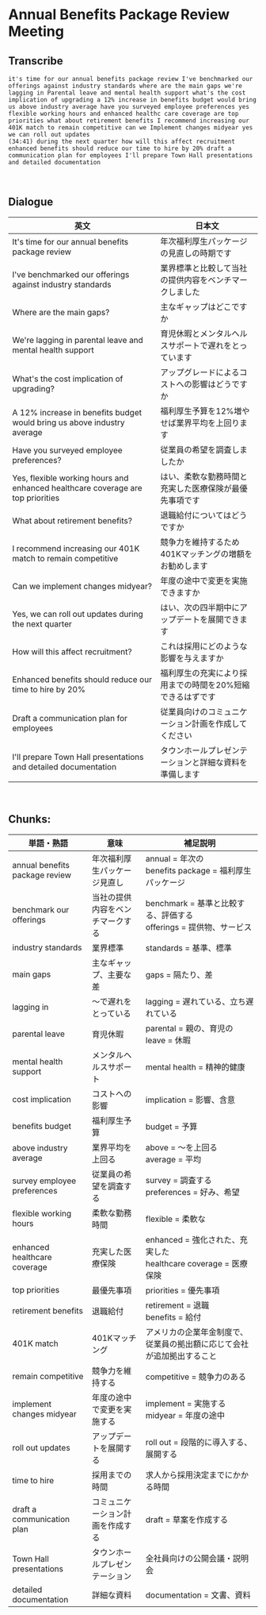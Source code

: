 # Annual Benefits Package Review Meeting

## Transcribe
```
it's time for our annual benefits package review I've benchmarked our offerings against industry standards where are the main gaps we're lagging in Parental leave and mental health support what's the cost implication of upgrading a 12% increase in benefits budget would bring us above industry average have you surveyed employee preferences yes flexible working hours and enhanced healthc care coverage are top priorities what about retirement benefits I recommend increasing our 401K match to remain competitive can we Implement changes midyear yes we can roll out updates
(34:41) during the next quarter how will this affect recruitment enhanced benefits should reduce our time to hire by 20% draft a communication plan for employees I'll prepare Town Hall presentations and detailed documentation
```

<br>

## Dialogue

| 英文 | 日本文 |
|------|--------|
| It's time for our annual benefits package review | 年次福利厚生パッケージの見直しの時期です |
| I've benchmarked our offerings against industry standards | 業界標準と比較して当社の提供内容をベンチマークしました |
| Where are the main gaps? | 主なギャップはどこですか |
| We're lagging in parental leave and mental health support | 育児休暇とメンタルヘルスサポートで遅れをとっています |
| What's the cost implication of upgrading? | アップグレードによるコストへの影響はどうですか |
| A 12% increase in benefits budget would bring us above industry average | 福利厚生予算を12%増やせば業界平均を上回ります |
| Have you surveyed employee preferences? | 従業員の希望を調査しましたか |
| Yes, flexible working hours and enhanced healthcare coverage are top priorities | はい、柔軟な勤務時間と充実した医療保険が最優先事項です |
| What about retirement benefits? | 退職給付についてはどうですか |
| I recommend increasing our 401K match to remain competitive | 競争力を維持するため401Kマッチングの増額をお勧めします |
| Can we implement changes midyear? | 年度の途中で変更を実施できますか |
| Yes, we can roll out updates during the next quarter | はい、次の四半期中にアップデートを展開できます |
| How will this affect recruitment? | これは採用にどのような影響を与えますか |
| Enhanced benefits should reduce our time to hire by 20% | 福利厚生の充実により採用までの時間を20%短縮できるはずです |
| Draft a communication plan for employees | 従業員向けのコミュニケーション計画を作成してください |
| I'll prepare Town Hall presentations and detailed documentation | タウンホールプレゼンテーションと詳細な資料を準備します |

<br>

## **Chunks:**

| 単語・熟語 | 意味 | 補足説明 |
|---|---|---|
| annual benefits package review | 年次福利厚生パッケージ見直し | annual = 年次の<br>benefits package = 福利厚生パッケージ |
| benchmark our offerings | 当社の提供内容をベンチマークする | benchmark = 基準と比較する、評価する<br>offerings = 提供物、サービス |
| industry standards | 業界標準 | standards = 基準、標準 |
| main gaps | 主なギャップ、主要な差 | gaps = 隔たり、差 |
| lagging in | ～で遅れをとっている | lagging = 遅れている、立ち遅れている |
| parental leave | 育児休暇 | parental = 親の、育児の<br>leave = 休暇 |
| mental health support | メンタルヘルスサポート | mental health = 精神的健康 |
| cost implication | コストへの影響 | implication = 影響、含意 |
| benefits budget | 福利厚生予算 | budget = 予算 |
| above industry average | 業界平均を上回る | above = ～を上回る<br>average = 平均 |
| survey employee preferences | 従業員の希望を調査する | survey = 調査する<br>preferences = 好み、希望 |
| flexible working hours | 柔軟な勤務時間 | flexible = 柔軟な |
| enhanced healthcare coverage | 充実した医療保険 | enhanced = 強化された、充実した<br>healthcare coverage = 医療保険 |
| top priorities | 最優先事項 | priorities = 優先事項 |
| retirement benefits | 退職給付 | retirement = 退職<br>benefits = 給付 |
| 401K match | 401Kマッチング | アメリカの企業年金制度で、従業員の拠出額に応じて会社が追加拠出すること |
| remain competitive | 競争力を維持する | competitive = 競争力のある |
| implement changes midyear | 年度の途中で変更を実施する | implement = 実施する<br>midyear = 年度の途中 |
| roll out updates | アップデートを展開する | roll out = 段階的に導入する、展開する |
| time to hire | 採用までの時間 | 求人から採用決定までにかかる時間 |
| draft a communication plan | コミュニケーション計画を作成する | draft = 草案を作成する |
| Town Hall presentations | タウンホールプレゼンテーション | 全社員向けの公開会議・説明会 |
| detailed documentation | 詳細な資料 | documentation = 文書、資料 |